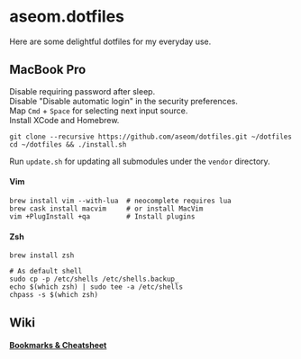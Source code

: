 aseom.dotfiles
==============

Here are some delightful dotfiles for my everyday use.

MacBook Pro
-----------

Disable requiring password after sleep.  
Disable "Disable automatic login" in the security preferences.  
Map `Cmd` + `Space` for selecting next input source.  
Install XCode and Homebrew.

```Shell
git clone --recursive https://github.com/aseom/dotfiles.git ~/dotfiles
cd ~/dotfiles && ./install.sh
```
Run `update.sh` for updating all submodules under the `vendor` directory.

#### Vim
```Shell
brew install vim --with-lua  # neocomplete requires lua
brew cask install macvim     # or install MacVim
vim +PlugInstall +qa         # Install plugins
```

#### Zsh
```Shell
brew install zsh

# As default shell
sudo cp -p /etc/shells /etc/shells.backup_
echo $(which zsh) | sudo tee -a /etc/shells
chpass -s $(which zsh)
```

Wiki
----

#### [Bookmarks & Cheatsheet](https://github.com/aseom/dotfiles/wiki)
